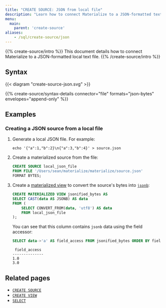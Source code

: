 ```yaml
---
title: "CREATE SOURCE: JSON from local file"
description: "Learn how to connect Materialize to a JSON-formatted text file"
menu:
  main:
    parent: 'create-source'
aliases:
    - /sql/create-source/json
---
```


{{% create-source/intro %}}
This document details how to connect Materialize to a JSON-formatted local text file.
{{% /create-source/intro %}}

## Syntax

{{< diagram "create-source-json.svg" >}}

{{% create-source/syntax-details connector="file" formats="json-bytes" envelopes="append-only" %}}

## Examples

### Creating a JSON source from a local file

1. Generate a local JSON file. For example:

    ```shell
    echo '{"a":1,"b":2}\n{"a":3,"b":4}' > source.json
    ```

1. Create a materialized source from the file:

    ```sql
    CREATE SOURCE local_json_file
    FROM FILE '/Users/sean/materialize/materialize/source.json'
    FORMAT BYTES;
    ```

1. Create a [materialized view](../../create-materialized-view) to convert the
   source's bytes into [`jsonb`](../../types/jsonb):

    ```sql
    CREATE MATERIALIZED VIEW jsonified_bytes AS
    SELECT CAST(data AS JSONB) AS data
    FROM (
        SELECT CONVERT_FROM(data, 'utf8') AS data
        FROM local_json_file
    );
    ```

    You can see that this column contains `jsonb` data using the field accessor:

    ```sql
    SELECT data->'a' AS field_access FROM jsonified_bytes ORDER BY field_access;
    ```
    ```nofmt
     field_access
    --------------
    1.0
    3.0
    ```

## Related pages

- [`CREATE SOURCE`](../)
- [`CREATE VIEW`](../../create-view)
- [`SELECT`](../../select)
